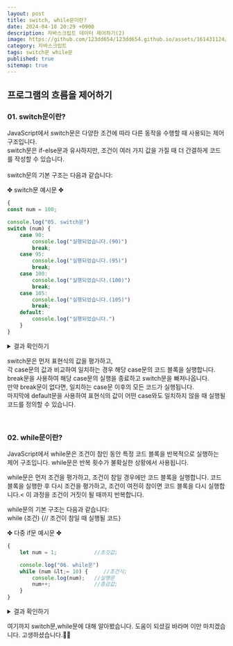 ```yaml
---
layout: post
title: switch, while문이란?
date: 2024-04-18 20:29 +0900
description: 자바스크립트 데이터 제어하기(2)
image: https://github.com/123dd654/123dd654.github.io/assets/161431124/b0318c94-ea53-46ed-80cb-d812c2a9cfc2
category: 자바스크립트
tags: switch문 while문
published: true
sitemap: true
---
```




## 프로그램의 흐름을 제어하기<br />

### 01. switch문이란?               
JavaScript에서 switch문은 다양한 조건에 따라 다른 동작을 수행할 때 사용되는 제어 구조입니다.<br />
switch문은 if-else문과 유사하지만, 조건이 여러 가지 값을 가질 때 더 간결하게 코드를 작성할 수 있습니다.<br />
<br />
switch문의 기본 구조는 다음과 같습니다:

✤ switch문 예시문 ✤
````javascript 
{
const num = 100;

console.log("05. switch문")
switch (num) {
    case 90:
        console.log("실행되었습니다.(90)")
        break;
    case 95:
        console.log("실행되었습니다.(95)")
        break;
    case 100:
        console.log("실행되었습니다.(100)")
        break;
    case 105:
        console.log("실행되었습니다.(105)")
        break;
    default:
        console.log("실행되었습니다.")
    }
}
````

<div class="result">
<details>
   <summary>결과 확인하기</summary>
   <div>
         <b> 실행되었습니다.(100) </b>
   </div>
</details>
</div>

switch문은 먼저 표현식의 값을 평가하고,<br />
각 case문의 값과 비교하여 일치하는 경우 해당 case문의 코드 블록을 실행합니다.<br />
break문을 사용하여 해당 case문의 실행을 종료하고 switch문을 빠져나옵니다.<br />
만약 break문이 없다면, 일치하는 case문 이후의 모든 코드가 실행됩니다.<br />
마지막에 default문을 사용하여 표현식의 값이 어떤 case와도 일치하지 않을 때 실행될 코드를 정의할 수 있습니다.

<br />

### 02. while문이란?               
JavaScript에서 while문은 조건이 참인 동안 특정 코드 블록을 반복적으로 실행하는 제어 구조입니다.
while문은 반복 횟수가 불확실한 상황에서 사용됩니다.

while문은 먼저 조건을 평가하고, 조건이 참일 경우에만 코드 블록을 실행합니다.
코드 블록을 실행한 후 다시 조건을 평가하고, 조건이 여전히 참이면 코드 블록을 다시 실행합니다.<
이 과정을 조건이 거짓이 될 때까지 반복합니다.

while문의 기본 구조는 다음과 같습니다:<br />
while (조건) {// 조건이 참일 때 실행될 코드}

✤ 다중 if문 예시문 ✤
````javascript 
{
    let num = 1;            //초깃값;

    console.log("06. while문")
    while (num &lt;= 10) {     //조건식;
        console.log(num);   //실행문
        num++;              //증감값;
    }
}
````

<div class="result">
<details>
   <summary>결과 확인하기</summary>
   <div>
         <b> 1~10 </b>
   </div>
</details>
</div>




여기까지 switch문,while문에 대해 알아봤습니다.
도움이 되셨길 바라며 이만 마치겠습니다.
고생하셨습니다.🫶😊




                